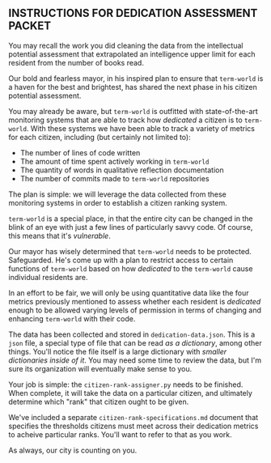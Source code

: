 ## INSTRUCTIONS FOR DEDICATION ASSESSMENT PACKET

You may recall the work you did cleaning the data from the intellectual potential assessment
that extrapolated an intelligence upper limit for each resident from the number of books read.

Our bold and fearless mayor, in his inspired plan to ensure that `term-world`
is a haven for the best and brightest,
has shared the next phase in his citizen potential assessment.

You may already be aware, but `term-world` is outfitted with state-of-the-art
monitoring systems that are able to track how *dedicated* a citizen is to `term-world`.
With these systems we have been able to track a variety of metrics for each citizen,
including (but certainly not limited to):
- The number of lines of code written
- The amount of time spent actively working in `term-world`
- The quantity of words in qualitative reflection documentation
- The number of commits made to `term-world` repositories

The plan is simple: we will leverage the data collected from these monitoring systems
in order to establish a citizen ranking system.

`term-world` is a special place, in that the entire city can be changed in the blink of an eye
with just a few lines of particularly savvy code.
Of course, this means that it's *vulnerable*. 

Our mayor has wisely determined that `term-world` needs to be protected. Safeguarded.
He's come up with a plan to restrict access to certain functions of `term-world` based on how
*dedicated* to the `term-world` cause individual residents are.

In an effort to be fair, we will only be using quantitative data
like the four metrics previously mentioned
to assess whether each resident is *dedicated* enough to be allowed varying levels of permission
in terms of changing and enhancing `term-world` with their code.

The data has been collected and stored in `dedication-data.json`.
This is a `json` file, a special type of file that can be read *as a dictionary*, among other things.
You'll notice the file itself is a large dictionary with *smaller dictionaries inside of it*.
You may need some time to review the data, but I'm sure its organization will eventually make sense to you.

Your job is simple: the `citizen-rank-assigner.py` needs to be finished.
When complete, it will take the data on a particular citizen,
and ultimately determine which "rank" that citizen ought to be given.

We've included a separate `citizen-rank-specifications.md` document that
specifies the thresholds citizens must meet across their dedication metrics
to acheive particular ranks. You'll want to refer to that as you work.

As always, our city is counting on you.